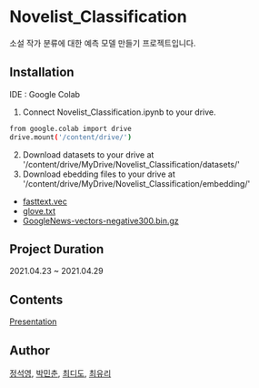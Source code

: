 # Novelist_Classification
소설 작가 분류에 대한 예측 모델 만들기 프로젝트입니다.

## Installation
IDE : Google Colab<br>
1. Connect Novelist_Classification.ipynb to your drive.
```sh
from google.colab import drive
drive.mount('/content/drive/')
```

2. Download datasets to your drive at '/content/drive/MyDrive/Novelist_Classification/datasets/'<br>
3. Download ebedding files to your drive at '/content/drive/MyDrive/Novelist_Classification/embedding/'<br>
- [fasttext.vec](https://drive.google.com/file/d/1yHGtccC2FV3_d6C6_Q4cozYSOgA7bG-e/view)
- [glove.txt](https://drive.google.com/file/d/1yHGtccC2FV3_d6C6_Q4cozYSOgA7bG-e/view)
- [GoogleNews-vectors-negative300.bin.gz](https://drive.google.com/file/d/1yHGtccC2FV3_d6C6_Q4cozYSOgA7bG-e/view)

## Project Duration
2021.04.23 ~ 2021.04.29

## Contents
[Presentation](https://github.com/TitusChoi/Novelist_Classification/blob/master/Novelist_Classification.pdf)

## Author
[정석영](https://github.com/jsy242), [박민춘](https://github.com/sprical408), [최디도](https://github.com/TitusChoi), [최유리](https://github.com/yuls12)
